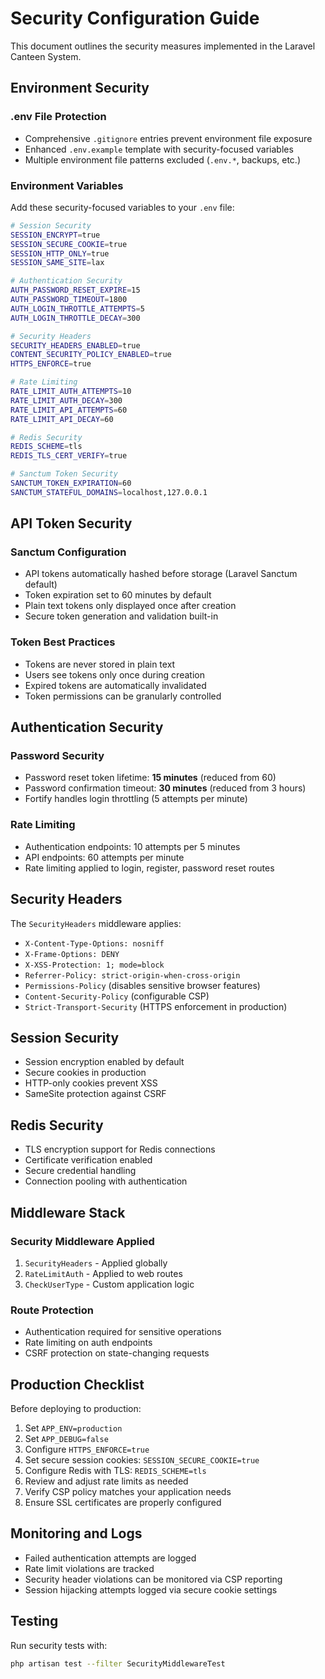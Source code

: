 # Security Configuration Guide

This document outlines the security measures implemented in the Laravel Canteen System.

## Environment Security

### .env File Protection
- Comprehensive `.gitignore` entries prevent environment file exposure
- Enhanced `.env.example` template with security-focused variables
- Multiple environment file patterns excluded (`.env.*`, backups, etc.)

### Environment Variables
Add these security-focused variables to your `.env` file:

```bash
# Session Security
SESSION_ENCRYPT=true
SESSION_SECURE_COOKIE=true
SESSION_HTTP_ONLY=true
SESSION_SAME_SITE=lax

# Authentication Security
AUTH_PASSWORD_RESET_EXPIRE=15
AUTH_PASSWORD_TIMEOUT=1800
AUTH_LOGIN_THROTTLE_ATTEMPTS=5
AUTH_LOGIN_THROTTLE_DECAY=300

# Security Headers
SECURITY_HEADERS_ENABLED=true
CONTENT_SECURITY_POLICY_ENABLED=true
HTTPS_ENFORCE=true

# Rate Limiting
RATE_LIMIT_AUTH_ATTEMPTS=10
RATE_LIMIT_AUTH_DECAY=300
RATE_LIMIT_API_ATTEMPTS=60
RATE_LIMIT_API_DECAY=60

# Redis Security
REDIS_SCHEME=tls
REDIS_TLS_CERT_VERIFY=true

# Sanctum Token Security
SANCTUM_TOKEN_EXPIRATION=60
SANCTUM_STATEFUL_DOMAINS=localhost,127.0.0.1
```

## API Token Security

### Sanctum Configuration
- API tokens automatically hashed before storage (Laravel Sanctum default)
- Token expiration set to 60 minutes by default
- Plain text tokens only displayed once after creation
- Secure token generation and validation built-in

### Token Best Practices
- Tokens are never stored in plain text
- Users see tokens only once during creation
- Expired tokens are automatically invalidated
- Token permissions can be granularly controlled

## Authentication Security

### Password Security
- Password reset token lifetime: **15 minutes** (reduced from 60)
- Password confirmation timeout: **30 minutes** (reduced from 3 hours)
- Fortify handles login throttling (5 attempts per minute)

### Rate Limiting
- Authentication endpoints: 10 attempts per 5 minutes
- API endpoints: 60 attempts per minute
- Rate limiting applied to login, register, password reset routes

## Security Headers

The `SecurityHeaders` middleware applies:

- `X-Content-Type-Options: nosniff`
- `X-Frame-Options: DENY`
- `X-XSS-Protection: 1; mode=block`
- `Referrer-Policy: strict-origin-when-cross-origin`
- `Permissions-Policy` (disables sensitive browser features)
- `Content-Security-Policy` (configurable CSP)
- `Strict-Transport-Security` (HTTPS enforcement in production)

## Session Security

- Session encryption enabled by default
- Secure cookies in production
- HTTP-only cookies prevent XSS
- SameSite protection against CSRF

## Redis Security

- TLS encryption support for Redis connections
- Certificate verification enabled
- Secure credential handling
- Connection pooling with authentication

## Middleware Stack

### Security Middleware Applied
1. `SecurityHeaders` - Applied globally
2. `RateLimitAuth` - Applied to web routes
3. `CheckUserType` - Custom application logic

### Route Protection
- Authentication required for sensitive operations
- Rate limiting on auth endpoints
- CSRF protection on state-changing requests

## Production Checklist

Before deploying to production:

1. Set `APP_ENV=production`
2. Set `APP_DEBUG=false`
3. Configure `HTTPS_ENFORCE=true`
4. Set secure session cookies: `SESSION_SECURE_COOKIE=true`
5. Configure Redis with TLS: `REDIS_SCHEME=tls`
6. Review and adjust rate limits as needed
7. Verify CSP policy matches your application needs
8. Ensure SSL certificates are properly configured

## Monitoring and Logs

- Failed authentication attempts are logged
- Rate limit violations are tracked
- Security header violations can be monitored via CSP reporting
- Session hijacking attempts logged via secure cookie settings

## Testing

Run security tests with:
```bash
php artisan test --filter SecurityMiddlewareTest
```
